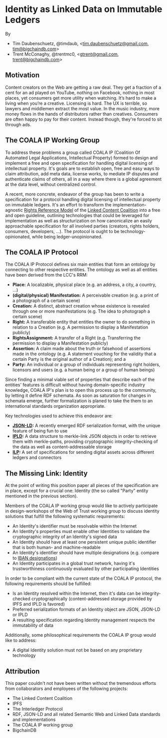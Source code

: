 # Identity as Linked Data on Immutable Ledgers

By

- Tim Daubenschuetz, @timdaub, <tim.daubenschuetz@gmail.com, tim@bigchaindb.com>
- Trent McConaghy, @trentmc0, <gtrent@gmail.com, trent@bigchaindb.com>


## Motivation

Content creators on the Web are getting a raw deal. They get a fraction of a cent for an ad played on YouTube, nothing
on Facebook, nothing in most places, yet consumers get more utility when watching. It’s hard to make a living when you’re
a creative. Licensing is hard. The UX is terrible, so lawyers and middlemen extract the most value. In the music
industry, more money flows in the hands of distributors rather than creatives. Consumers are often happy to pay for their
content. Instead though, they're forced to sit through ads.


## The COALA IP Working Group

To address these problems a group called COALA IP (Coalition Of Automated Legal Applications, Intellectual Property)
formed to design and implement a free and open specification for handling digital licensing of intellectual property. It's
goals are to establish open, free and easy ways to claim attribution, add meta data, license works, to mediate IP disputes
and authenticate claims of others, all in a way where there is a global agreement at the data level, without centralized
control.

A recent, more concrete, endeavor of the group has been to write a specification for a protocol handling digital licensing of
intellectual property on immutable ledgers. It's an effort to transform the implementation-agnostic [Rights Reference Model](http://doi.org/10.1000/284)
of the [Linked Content Coalition](http://www.linkedcontentcoalition.org/index.php) into a free and open guideline,
outlining technologies that could be leveraged for implementation as well as structurization on how canonicalize an easily
approachable specification for all involved parties (creators, rights holders, consumers, developers, ...). The protocol is
ought to be technology-opinionated, while being ledger-unopinionated.


## The COALA IP Protocol

The COALA IP Protocol defines six main entities that form an ontology by connecting to other respective entities. The
ontology as well as all entities have been derived from the LCC's RRM:

- **Place:** A localizable, physical place (e.g. an address, a city, a country, ...)
- **(digital/physical) Manifestation:** A perceivable creation (e.g. a print of a photograph of a certain scene)
- **Creation:** A distinct, abstract creation whose existence is revealed through one or more manifestations (e.g. The idea
  to photograph a certain scene)
- **Right:** A transferable entity that entitles the owner to do something in relation to a Creation (e.g. A permission
  to display a Manifestation publicly)
- **RightsAssignment:** A transfer of a Right (e.g. Transferring the permission to display a Manifestation publicly)
- **Assertion:** A claim made about the truth or falsehood of assertions made in the ontology (e.g. A statement vouching
  for the validity that a certain Party is the original author of a Creation); and a
- **Party:** An individual or a group of individuals representing right holders, licensors and users (e.g. a human being
  or a group of human beings)


Since finding a minimal viable set of properties that describe each of the entities' features is difficult without having
domain-specific industry knowledge, COALA IP's plan is to open this process up to the community, by letting it define
RDF schemata. As soon as saturation for changes in schemata emerge, further formalization is planed to take the them to
an international standards organization appropriate.

Key technologies used to achieve this endeavor are:


- **[JSON-LD](https://www.w3.org/TR/json-ld/):** A recently emerged RDF serialization format, with the unique feature of being fun to use
- **[IPLD](https://github.com/ipfs/specs/tree/master/ipld):** A data structure to merkle-link JSON objects in order to retrieve them with merkle-paths, providing
  cryptographic integrity-checking of the data as well as content-addressable storage
- **[ILP](https://github.com/interledger/rfcs):** A set of specifications for sending digital assets across different
  ledgers and connectors


## The Missing Link: Identity

At the point of writing this position paper all pieces of the specification are in place, except for a crucial one:
Identity (the so called "Party" entity mentioned in the previous section).

Members of the COALA IP working group would like to actively participate in design-workshops of the Web of Trust working
group to discuss identity solutions that fulfill the following systematic requirements:

- An Identity's identifier must be resolvable within the Internet
- An Identity's properties must enable other Identities to validate the cryptographic integrity of an Identity's signed data
- An Identity should have at least one persistent unique public identifier that is both human- and machine-readable
- An Identity's identifier should have multiple designations (e.g. compare to [IBAN designations](http://www.isbn.org/about_isbn_standard))
- An Identity participates in a global trust network, having it's trustworthiness continuously evaluated by other
  participating Identities


In order to be compliant with the current state of the COALA IP protocol, the following requirements should be fulfilled:

- Is an Identity resolved within the Internet, then it's data can be integrity-checked cryptographically (content-addressed
  storage provided by IPFS and IPLD is favored)
- Preferred serialization formats of an Identity object are JSON, JSON-LD or IPLD
- A resulting specification regarding Identity management respects the immutability of data


Additionally, some philosophical requirements the COALA IP group would like to address:

- A digital Identity solution must not be based on any proprietary technology


## Attribution

This paper couldn't not have been written without the tremendous efforts from collaborators and employees of the following projects:

- The Linked Content Coalition
- IPFS
- The Interledger Protocol
- RDF, JSON-LD and all related Semantic Web and Linked Data standards and implementations
- The COALA IP working group
- BigchainDB
